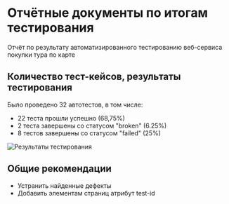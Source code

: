 # Отчётные документы по итогам тестирования

Отчёт по результату автоматизированного тестированию веб-сервиса покупки тура по карте  

## Количество тест-кейсов, результаты тестирования

Было проведено 32 автотестов, в том числе:
- 22 теста прошли успешно (68,75%)
- 2 теста завершены со статусом "broken" (6.25%)
- 8 тестов завершены со статусом "failed" (25%)

![Результаты тестирования](C:\Users\isbocha\Desktop\Java\aqa-qamid-diplom\docs\img_1.png)


## Общие рекомендации
- Устранить найденные дефекты
- Добавить элементам страниц атрибут test-id
